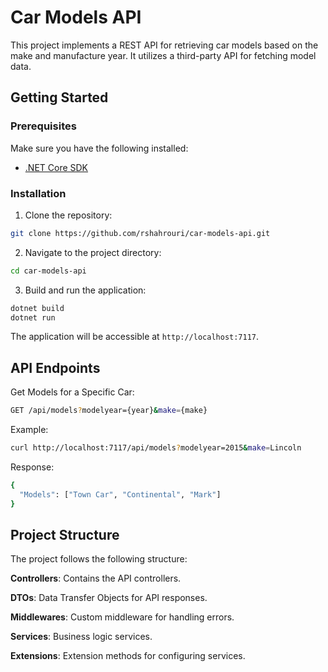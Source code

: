 # Car Models API

This project implements a REST API for retrieving car models based on the make and manufacture year. It utilizes a third-party API for fetching model data.

## Getting Started

### Prerequisites

Make sure you have the following installed:

- [.NET Core SDK](https://dotnet.microsoft.com/download)

### Installation

1. Clone the repository:

```bash
git clone https://github.com/rshahrouri/car-models-api.git
```

2. Navigate to the project directory:

```bash
cd car-models-api
```

3. Build and run the application:
```bash
dotnet build
dotnet run
```

The application will be accessible at `http://localhost:7117`.

## API Endpoints

Get Models for a Specific Car:
```bash
GET /api/models?modelyear={year}&make={make}
```

Example:
```bash
curl http://localhost:7117/api/models?modelyear=2015&make=Lincoln
```

Response:
```bash
{
  "Models": ["Town Car", "Continental", "Mark"]
}
```

## Project Structure

The project follows the following structure:

**Controllers**: Contains the API controllers.

**DTOs**: Data Transfer Objects for API responses.

**Middlewares**: Custom middleware for handling errors.

**Services**: Business logic services.

**Extensions**: Extension methods for configuring services.

